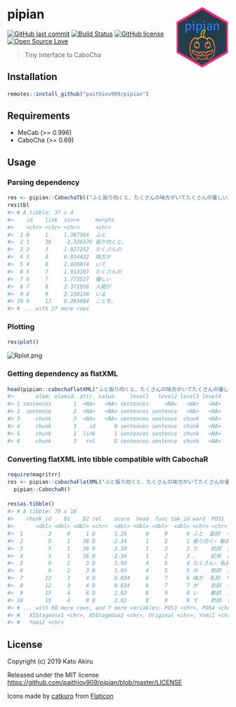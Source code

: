 # pipian <img src='man/figures/logo.png' align="right" height="139" />

[![GitHub last commit](https://img.shields.io/github/last-commit/paithiov909/pipian)](#) [![Build Status](https://travis-ci.org/paithiov909/pipian.svg?branch=master)](https://travis-ci.org/paithiov909/pipian) [![GitHub license](https://img.shields.io/github/license/paithiov909/pipian.svg)](https://github.com/paithiov909/pipian/blob/master/LICENSE) [![Open Source Love](https://badges.frapsoft.com/os/v1/open-source.svg?v=103)](https://github.com/ellerbrock/open-source-badges/)


> Tiny Interface to CaboCha

## Installation

```R
remotes::install_github("paithiov909/pipian")
```

## Requirements

- MeCab (>= 0.996)
- CaboCha (>= 0.69)

## Usage

### Parsing dependency

```R
res <- pipian::CabochaTbl("ふと振り向くと、たくさんの味方がいてたくさんの優しい人間がいることを、わざわざ自分の誕生日が来ないと気付けない自分を奮い立たせながらも、毎日こんな、湖のようななんの引っ掛かりもない、落ちつき倒し、音一つも感じさせない人間でいれる方に憧れを持てたとある25歳の眩しき朝のことでした")
res$tbl
#> # A tibble: 37 x 4
#>    id    link  score     morphs      
#>    <chr> <chr> <chr>     <chr>       
#>  1 0     1     1.287564  ふと        
#>  2 1     36    -2.336376 振り向くと、
#>  3 2     3     1.927252  たくさんの  
#>  4 3     4     0.834422  味方が      
#>  5 4     8     2.020974  いて        
#>  6 5     7     1.913107  たくさんの  
#>  7 6     7     1.773527  優しい      
#>  8 7     8     2.371958  人間が      
#>  9 8     9     3.138138  いる        
#> 10 9     13    0.293884  ことを、    
#> # ... with 27 more rows
```

### Plotting

```R
res$plot()
```

![Rplot.png](https://qiita-image-store.s3.amazonaws.com/0/228173/60b9dc99-954e-82a0-b428-9dba6ffd0520.png)

### Getting dependency as flatXML

```R
head(pipian::cabochaFlatXML("ふと振り向くと、たくさんの味方がいてたくさんの優しい人間がいることを、わざわざ自分の誕生日が来ないと気付けない自分を奮い立たせながらも、毎日こんな、湖のようななんの引っ掛かりもない、落ちつき倒し、音一つも感じさせない人間でいれる方に憧れを持てたとある25歳の眩しき朝のことでした"))
#>       elem. elemid. attr. value.    level1   level2 level3 level4
#> 1 sentences       1  <NA>   <NA> sentences     <NA>   <NA>   <NA>
#> 2  sentence       2  <NA>   <NA> sentences sentence   <NA>   <NA>
#> 3     chunk       3  <NA>   <NA> sentences sentence  chunk   <NA>
#> 4     chunk       3    id      0 sentences sentence  chunk   <NA>
#> 5     chunk       3  link      1 sentences sentence  chunk   <NA>
#> 6     chunk       3   rel      D sentences sentence  chunk   <NA>
```

### Converting flatXML into tibble compatible with CabochaR 

```R
require(magritrr)
res <- pipian::cabochaFlatXML("ふと振り向くと、たくさんの味方がいてたくさんの優しい人間がいることを、わざわざ自分の誕生日が来ないと気付けない自分を奮い立たせながらも、毎日こんな、湖のようななんの引っ掛かりもない、落ちつき倒し、音一つも感じさせない人間でいれる方に憧れを持てたとある25歳の眩しき朝のことでした") %>%
  pipian::CabochaR()

res$as.tibble()
#> # A tibble: 78 x 18
#>    chunk_id    D1    D2 rel    score  head  func tok_id word  POS1  POS2 
#>       <dbl> <dbl> <dbl> <chr>  <dbl> <dbl> <dbl>  <dbl> <chr> <chr> <chr>
#>  1        3     0     1 D      1.29      0     0      0 ふと  副詞  一般 
#>  2        5     1    36 D     -2.34      1     2      1 振り向く~ 動詞  自立 
#>  3        5     1    36 D     -2.34      1     2      2 と    助詞  接続助詞~
#>  4        5     1    36 D     -2.34      1     2      3 、    記号  読点 
#>  5        9     2     3 D      1.93      4     5      4 たくさん~ 名詞  副詞可能~
#>  6        9     2     3 D      1.93      4     5      5 の    助詞  連体化~
#>  7       12     3     4 D      0.834     6     7      6 味方  名詞  サ変接続~
#>  8       12     3     4 D      0.834     6     7      7 が    助詞  格助詞~
#>  9       15     4     8 D      2.02      8     9      8 い    動詞  自立 
#> 10       15     4     8 D      2.02      8     9      9 て    助詞  接続助詞~
#> # ... with 68 more rows, and 7 more variables: POS3 <chr>, POS4 <chr>,
#> #   X5StageUse1 <chr>, X5StageUse2 <chr>, Original <chr>, Yomi1 <chr>,
#> #   Yomi2 <chr>
```

## License

Copyright (c) 2019 Kato Akiru

Released under the MIT license https://github.com/paithiov909/pipian/blob/master/LICENSE

Icons made by [catkuro](https://www.flaticon.com/authors/catkuro) from [Flaticon](https://www.flaticon.com/)

